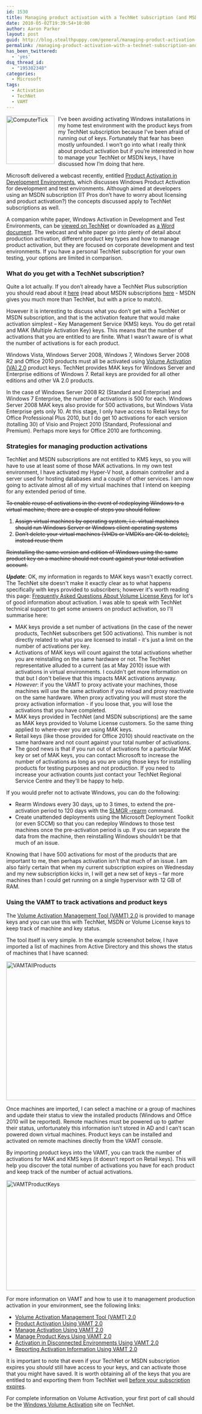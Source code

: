 ```yaml
---
id: 1530
title: Managing product activation with a TechNet subscription (and MSDN too)
date: 2010-05-02T19:39:54+10:00
author: Aaron Parker
layout: post
guid: http://blog.stealthpuppy.com/general/managing-product-activation-with-a-technet-subscription-and-msdn-too
permalink: /managing-product-activation-with-a-technet-subscription-and-msdn-too/
has_been_twittered:
  - 'yes'
dsq_thread_id:
  - "195382348"
categories:
  - Microsoft
tags:
  - Activation
  - TechNet
  - VAMT
---
```

[<img style="margin: 0px 10px 10px 0px; display: inline; border-width: 0px;" title="ComputerTick" src="http://stealthpuppy.com/wp-content/uploads/2010/05/ComputerTick_thumb.png" border="0" alt="ComputerTick" width="128" height="128" align="left" />](http://stealthpuppy.com/wp-content/uploads/2010/05/ComputerTick.png) I’ve been avoiding activating Windows installations in my home test environment with the product keys from my TechNet subscription because I’ve been afraid of running out of keys. Fortunately that fear has been mostly unfounded. I won’t go into what I really think about product activation but if you’re interested in how to manage your TechNet or MSDN keys, I have discussed how I’m doing that here.

Microsoft delivered a webcast recently, entitled [Product Activation in Development Environments](https://msevents.microsoft.com/CUI/WebCastEventDetails.aspx?culture=en-US&EventID=1032448730), which discusses Windows Product Activation for development and test environments. Although aimed at developers using an MSDN subscription (IT Pros don’t have to worry about licensing and product activation?) the concepts discussed apply to TechNet subscriptions as well.

A companion white paper, Windows Activation in Development and Test Environments, can be [viewed on TechNet](http://technet.microsoft.com/en-us/library/dd981009.aspx) or downloaded as [a Word document](http://www.microsoft.com/downloads/details.aspx?displaylang=en&FamilyID=4dea973e-8235-4bad-8f6d-e08d14d08075). The webcast and white paper go into plenty of detail about production activation, different product key types and how to manage product activation, but they are focused on corporate development and test environments. If you have a personal TechNet subscription for your own testing, your options are limited in comparison.

### What do you get with a TechNet subscription?

Quite a lot actually. If you don’t already have a TechNet Plus subscription you should read about it [here](http://technet.microsoft.com/en-us/subscriptions/default.aspx) (read about MSDN subscriptions [here](http://msdn.microsoft.com/en-us/subscriptions/default.aspx) - MSDN gives you much more than TechNet, but with a price to match).

However it is interesting to discuss what you don’t get with a TechNet or MSDN subscription, and that is the activation feature that would make activation simplest – Key Management Service (KMS) keys. You do get retail and MAK (Multiple Activation Key) keys. This means that the number of activations that you are entitled to are finite. What I wasn’t aware of is what the number of activations is for each product.

Windows Vista, Windows Server 2008, Windows 7, Windows Server 2008 R2 and Office 2010 products must all be activated using [Volume Activation (VA) 2.0](http://technet.microsoft.com/en-gb/library/cc303277.aspx) product keys. TechNet provides MAK keys for Windows Server and Enterprise editions of Windows 7. Retail keys are provided for all other editions and other VA 2.0 products.

In the case of Windows Server 2008 R2 (Standard and Enterprise) and Windows 7 Enterprise, the number of activations is 500 for each. Windows Server 2008 MAK keys also provide for 500 activations, but Windows Vista Enterprise gets only 10. At this stage, I only have access to Retail keys for Office Professional Plus 2010, but I do get 10 activations for each version (totalling 30) of Visio and Project 2010 (Standard, Professional and Premium). Perhaps more keys for Office 2010 are forthcoming.

### Strategies for managing production activations

TechNet and MSDN subscriptions are not entitled to KMS keys, so you will have to use at least some of those MAK activations. In my own test environment, I have activated my Hyper-V host, a domain controller and a server used for hosting databases and a couple of other services. I am now going to activate almost all of my virtual machines that I intend on keeping for any extended period of time.

<span style="text-decoration: line-through;">To enable reuse of activations in the event of redeploying Windows to a virtual machine, there are a couple of steps you should follow:</span>

  1. <span style="text-decoration: line-through;">Assign virtual machines by operating system, i.e. virtual machines should run Windows Server or Windows client operating systems </span>
  2. <span style="text-decoration: line-through;">Don’t delete your virtual machines (VHDs or VMDKs are OK to delete), instead reuse them </span>

<span style="text-decoration: line-through;">Reinstalling the same version and edition of Windows using the same product key on a machine should not count against your total activation account.</span>

**_Update_**: OK, my information in regards to MAK keys wasn't exactly correct. The TechNet site doesn't make it exactly clear as to what happens specifically with keys provided to subscribers; however it's worth reading this page: [Frequently Asked Questions About Volume License Keys](http://www.microsoft.com/licensing/existing-customers/product-activation-faq.aspx) for lot's of good information about activation. I was able to speak with TechNet technical support to get some answers on product activation, so I'll summarise here:

  * MAK keys provide a set number of activations (in the case of the newer products, TechNet subscribers get 500 activations). This number is not directly related to what you are licensed to install - it's just a limit on the number of activations per key.
  * Activations of MAK keys will count against the total activations whether you are reinstalling on the same hardware or not. The TechNet representative alluded to a current (as at May 2010) issue with activations in virtual environments. I couldn't get more information on that but I don't believe that this impacts MAK activations anyway.
  * _However_: if you the VAMT to proxy activate your machines, those machines will use the same activation if you reload and proxy reactivate on the same hardware. When proxy activating you will must store the proxy activation information - if you loose that, you will lose the activations that you have completed.
  * MAK keys provided in TechNet (and MSDN subscriptions) are the same as MAK keys provided to Volume License customers. So the same thing applied to where-ever you are using MAK keys.
  * Retail keys (like those provided for Office 2010) should reactivate on the same hardware and not count against your total number of activations.
  * The good news is that if you run out of activations for a particular MAK key or set of MAK keys, you can contact Microsoft to increase the number of activations as long as you are using those keys for installing products for testing purposes and not production. If you need to increase your activation counts just contact your TechNet Regional Service Centre and they'll be happy to help.

If you would prefer not to activate Windows, you can do the following:

  * Rearm Windows every 30 days, up to 3 times, to extend the pre-activation period to 120 days with the [SLMGR –rearm](http://www.google.co.uk/search?hl=en&source=hp&q=windows+activation+rearm&btnG=Google+Search&meta=&aq=f&oq=) command.
  * Create unattended deployments using the Microsoft Deployment Toolkit (or even SCCM) so that you can redeploy Windows to those test machines once the pre-activation period is up. If you can separate the data from the machine, then reinstalling Windows shouldn’t be that much of an issue.

Knowing that I have 500 activations for most of the products that are important to me, then perhaps activation isn’t that much of an issue. I am also fairly certain that when my current subscription expires on Wednesday and my new subscription kicks in, I will get a new set of keys – far more machines than I could get running on a single hypervisor with 12 GB of RAM.

### Using the VAMT to track activations and product keys

The [Volume Activation Management Tool (VAMT) 2.0](http://www.microsoft.com/downloads/details.aspx?displaylang=en&FamilyID=ec7156d2-2864-49ee-bfcb-777b898ad582) is provided to manage keys and you can use this with TechNet, MSDN or Volume License keys to keep track of machine and key status.

The tool itself is very simple. In the example screenshot below, I have imported a list of machines from Active Directory and this shows the status of machines that I have scanned:

[<img style="display: inline; border-width: 0px;" title="VAMTAllProducts" src="http://stealthpuppy.com/wp-content/uploads/2010/05/VAMTAllProducts_thumb.png" border="0" alt="VAMTAllProducts" width="660" height="368" />](http://stealthpuppy.com/wp-content/uploads/2010/05/VAMTAllProducts.png)

Once machines are imported, I can select a machine or a group of machines and update their status to view the installed products (Windows and Office 2010 will be reported). Remote machines must be powered up to gather their status, unfortunately this information isn’t stored in AD and I can’t scan powered down virtual machines. Product keys can be installed and activated on remote machines directly from the VAMT console.

By importing product keys into the VAMT, you can track the number of activations for MAK and KMS keys (it doesn’t report on Retail keys). This will help you discover the total number of activations you have for each product and keep track of the number of actual activations.

[<img style="display: inline; border-width: 0px;" title="VAMTProductKeys" src="http://stealthpuppy.com/wp-content/uploads/2010/05/VAMTProductKeys_thumb.png" border="0" alt="VAMTProductKeys" width="660" height="292" />](http://stealthpuppy.com/wp-content/uploads/2010/05/VAMTProductKeys.png)

For more information on VAMT and how to use it to management production activation in your environment, see the following links:

  * [Volume Activation Management Tool (VAMT) 2.0](http://www.microsoft.com/downloads/details.aspx?displaylang=en&FamilyID=ec7156d2-2864-49ee-bfcb-777b898ad582)
  * [Product Activation Using VAMT 2.0](http://www.microsoft.com/downloads/details.aspx?displaylang=en&FamilyID=6e1377c3-9348-4b89-a92d-3e4801bcd2bf)
  * [Manage Activation Using VAMT 2.0](http://www.microsoft.com/downloads/details.aspx?displaylang=en&FamilyID=a6d4ee56-a19e-4b62-a5c8-94eb8b9a4d78)
  * [Manage Product Keys Using VAMT 2.0](http://www.microsoft.com/downloads/details.aspx?displaylang=en&FamilyID=812e96b3-5be5-448b-881f-d8ef9f89f37c)
  * [Activation in Disconnected Environments Using VAMT 2.0](http://www.microsoft.com/downloads/details.aspx?displaylang=en&FamilyID=0bbd06d1-f483-4e6b-9fdc-beaf28edfe4a)
  * [Reporting Activation Information Using VAMT 2.0](http://www.microsoft.com/downloads/details.aspx?displaylang=en&FamilyID=e0fb0042-4aee-4bb2-8b93-266fa29b8575)

It is important to note that even if your TechNet or MSDN subscription expires you _should_ still have access to your keys, and can activate those that you might have saved. It is worth obtaining all of the keys that you are entitled to and exporting them from TechNet well [before your subscription expires](http://stealthpuppy.com/general/export-your-product-keys-before-your-technet-subscription-expires).

For complete information on Volume Activation, your first port of call should be the [Windows Volume Activation](http://technet.microsoft.com/volumeactivation) site on TechNet.